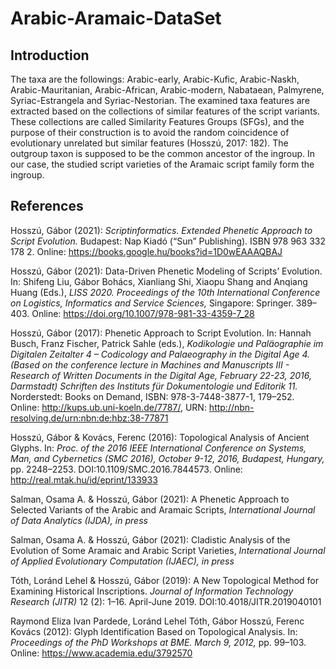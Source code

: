 # Arabic-Aramaic-DataSet
## Introduction
The taxa are the followings: Arabic-early, Arabic-Kufic, Arabic-Naskh, Arabic-Mauritanian, Arabic-African, Arabic-modern, 
Nabataean, Palmyrene, Syriac-Estrangela and Syriac-Nestorian. The examined taxa features are extracted based on 
the collections of similar features of the script variants. These collections are called Similarity Features Groups (SFGs), 
and the purpose of their construction is to avoid the random coincidence of evolutionary unrelated but similar features (Hosszú, 2017: 182). 
The outgroup taxon is supposed to be the common ancestor of the ingroup. In our case, the studied script varieties of the Aramaic script family form the ingroup.

## References
Hosszú, Gábor (2021): _Scriptinformatics. Extended Phenetic Approach to Script Evolution._ Budapest: Nap Kiadó (“Sun” Publishing). ISBN 978 963 332 178 2. Online: https://books.google.hu/books?id=1D0wEAAAQBAJ

Hosszú, Gábor (2021): Data-Driven Phenetic Modeling of Scripts’ Evolution. In: Shifeng Liu, Gábor Bohács, Xianliang Shi, Xiaopu Shang and Anqiang Huang (Eds.), _LISS 2020. Proceedings of the 10th International Conference on Logistics, Informatics and Service Sciences,_ Singapore: Springer. 389–403. Online: https://doi.org/10.1007/978-981-33-4359-7_28

Hosszú, Gábor (2017): Phenetic Approach to Script Evolution. In: Hannah Busch, Franz Fischer, Patrick Sahle (eds.), _Kodikologie und Paläographie im Digitalen Zeitalter 4 – Codicology and Palaeography in the Digital Age 4. (Based on the conference lecture in Machines and Manuscripts III - Research of Written Documents in the Digital Age, February 22-23, 2016, Darmstadt) Schriften des Instituts für Dokumentologie und Editorik 11._ Norderstedt: Books on Demand, ISBN: 978-3-7448-3877-1, 179–252. Online: http://kups.ub.uni-koeln.de/7787/, URN: http://nbn-resolving.de/urn:nbn:de:hbz:38-77871

Hosszú, Gábor & Kovács, Ferenc (2016): Topological Analysis of Ancient Glyphs. In: _Proc. of the 2016 IEEE International Conference on Systems, Man, and Cybernetics (SMC 2016), October 9-12, 2016, Budapest, Hungary,_ pp. 2248–2253. DOI:10.1109/SMC.2016.7844573. Online: http://real.mtak.hu/id/eprint/133933

Salman, Osama A. & Hosszú, Gábor (2021): A Phenetic Approach to Selected Variants of the Arabic and Aramaic Scripts, _International Journal of Data Analytics (IJDA),_ _in press_

Salman, Osama A. & Hosszú, Gábor (2021): Cladistic Analysis of the Evolution of Some Aramaic and Arabic Script Varieties, _International Journal of Applied Evolutionary Computation (IJAEC),_ _in press_

Tóth, Loránd Lehel & Hosszú, Gábor (2019): A New Topological Method for Examining Historical Inscriptions. _Journal of Information Technology Research (JITR)_ 12 (2): 1–16. April-June 2019. DOI:10.4018/JITR.2019040101

Raymond Eliza Ivan Pardede, Loránd Lehel Tóth, Gábor Hosszú, Ferenc Kovács (2012): Glyph Identification Based on Topological Analysis. In: _Proceedings of the PhD Workshops at BME. March 9, 2012,_ pp. 99–103. Online: https://www.academia.edu/3792570
